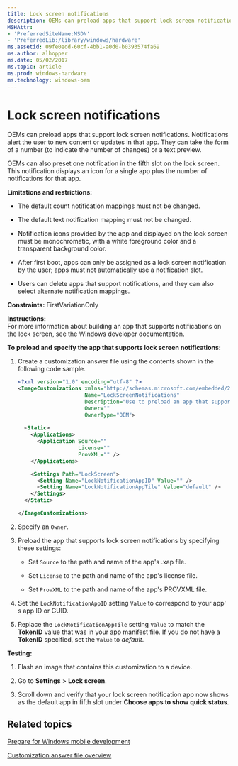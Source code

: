```yaml
---
title: Lock screen notifications
description: OEMs can preload apps that support lock screen notifications.
MSHAttr:
- 'PreferredSiteName:MSDN'
- 'PreferredLib:/library/windows/hardware'
ms.assetid: 09fe0edd-60cf-4bb1-a0d0-b0393574fa69
ms.author: alhopper
ms.date: 05/02/2017
ms.topic: article
ms.prod: windows-hardware
ms.technology: windows-oem
---
```


# Lock screen notifications


OEMs can preload apps that support lock screen notifications. Notifications alert the user to new content or updates in that app. They can take the form of a number (to indicate the number of changes) or a text preview.

OEMs can also preset one notification in the fifth slot on the lock screen. This notification displays an icon for a single app plus the number of notifications for that app.

**Limitations and restrictions:**

-   The default count notification mappings must not be changed.

-   The default text notification mapping must not be changed.

-   Notification icons provided by the app and displayed on the lock screen must be monochromatic, with a white foreground color and a transparent background color.

-   After first boot, apps can only be assigned as a lock screen notification by the user; apps must not automatically use a notification slot.

-   Users can delete apps that support notifications, and they can also select alternate notification mappings.

<a href="" id="constraints---firstvariationonly"></a>**Constraints:** FirstVariationOnly  

<a href="" id="instructions-"></a>**Instructions:**  
For more information about building an app that supports notifications on the lock screen, see the Windows developer documentation.

**To preload and specify the app that supports lock screen notifications:**

1.  Create a customization answer file using the contents shown in the following code sample.

    ```XML
    <?xml version="1.0" encoding="utf-8" ?>  
    <ImageCustomizations xmlns="http://schemas.microsoft.com/embedded/2004/10/ImageUpdate"  
                         Name="LockScreenNotifications"  
                         Description="Use to preload an app that supports lock screen notifications and set the app to use the 5th slot on the lock screen."  
                         Owner=""  
                         OwnerType="OEM"> 
      
      <Static>  
        <Applications>
          <Application Source=""
                       License=""
                       ProvXML="" />
        </Applications>

        <Settings Path="LockScreen">  
          <Setting Name="LockNotificationAppID" Value="" /> 
          <Setting Name="LockNotificationAppTile" Value="default" />  
        </Settings>  
      </Static>

    </ImageCustomizations>
    ```

2.  Specify an `Owner`.

3.  Preload the app that supports lock screen notifications by specifying these settings:

    -   Set `Source` to the path and name of the app's .xap file.

    -   Set `License` to the path and name of the app's license file.

    -   Set `ProvXML` to the path and name of the app's PROVXML file.

4.  Set the `LockNotificationAppID` setting `Value` to correspond to your app' s app ID or GUID.

5.  Replace the `LockNotificationAppTile` setting `Value` to match the **TokenID** value that was in your app manifest file. If you do not have a **TokenID** specified, set the `Value` to *default*.

<a href="" id="testing-"></a>**Testing:**  
1.  Flash an image that contains this customization to a device.

2.  Go to **Settings** &gt; **Lock screen**.

3.  Scroll down and verify that your lock screen notification app now shows as the default app in fifth slot under **Choose apps to show quick status**.

## Related topics

[Prepare for Windows mobile development](https://docs.microsoft.com/en-us/windows-hardware/manufacture/mobile/preparing-for-windows-mobile-development)

[Customization answer file overview](https://docs.microsoft.com/en-us/windows-hardware/customize/mobile/mcsf/customization-answer-file)